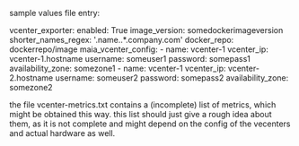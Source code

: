 sample values file entry:

vcenter_exporter:
  enabled: True
  image_version: somedockerimageversion
  shorter_names_regex: '\.name\..*\.company\.com'
  docker_repo: dockerrepo/image
  maia_vcenter_config:
    - name: vcenter-1
      vcenter_ip: vcenter-1.hostname
      username: someuser1
      password: somepass1
      availability_zone: somezone1
    - name: vcenter-1
      vcenter_ip: vcenter-2.hostname
      username: someuser2
      password: somepass2
      availability_zone: somezone2

the file vcenter-metrics.txt contains a (incomplete) list of metrics, which might be obtained this way. this list should just give a rough idea about them, as it is not complete and might depend on the config of the vecenters and actual hardware as well.

